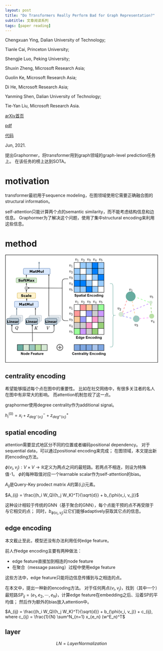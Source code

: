 ```yaml
---
layout: post
title: "Do Transformers Really Perform Bad for Graph Representation?"
subtitle: 文章阅读系列
tags: [paper reading]
---
```


Chengxuan Ying, Dalian University of Technology;

Tianle Cai, Princeton University;

Shengjie Luo, Peking University;

Shuxin Zheng, Microsoft Research Asia;

Guolin Ke, Microsoft Research Asia;

Di He, Microsoft Research Asia;

Yanming Shen, Dalian University of Technology;

Tie-Yan Liu, Microsoft Research Asia.

[arXiv首页](https://arxiv.org/abs/2106.05234)

[pdf](https://arxiv.org/pdf/2106.05234.pdf)

[代码](https://github.com/Microsoft/Graphormer)

Jun, 2021.

提出Graphormer，将transformer用到graph领域的graph-level prediction任务上。
在该任务的榜上达到SOTA。

# motivation

transformer最初用于sequence modeling，在图领域使用它需要正确融合图的structural information。

self-attention只能计算两个点的semantic similarity，而不能考虑结构信息和边信息。
Graphormer为了解决这个问题，使用了集中structural encoding来利用这些信息。

# method

![](../assets/paper_img/graphormer-1.png)

## centrality encoding

希望能够描述每个点在图中的重要性。
比如在社交网络中，有很多关注者的名人在图中有非常大的影响。
而attention机制忽视了这一点。

graphormer使用degree centrality作为additional signal。

$h_i^{(0)} = x_i + z^-_{deg^-(v_i)} + z^+_{deg^+(v_i)}$

## spatial encoding

attention需要显式地区分不同的位置或者编码positional dependency。
对于sequential data，可以通过positional encoding来完成；
在图领域，本文提出新的encoding方法。

$\phi(v_i, v_j): V \times V \rightarrow \mathbb{R}$定义为两点之间的最短路。若两点不相连，则设为特殊值-1。
$\phi$的每种取值对应一个learnable scalar作为self-attention的bias。

$A_{ij}$是Query-Key prodect matrix $A$的第(i,j)元素。

$A_{ij} = \frac{(h_i W_Q)(h_j W_K)^T}{\sqrt{d}} + b_{\phi(v_i, v_j)}$

这种设计相较于传统的GNN（基于聚合的GNN），每个点能干预的点不再受限于与它相交的点；
同时，$b_{\phi(v_i, v_j)}$让它们能够adaptively获取其它点的信息。

## edge encoding

本文截止至此，模型还没有办法利用任何edge feature。

前人作edge encoding主要有两种做法：
- edge feature直接加到相连的node feature
- 在聚合（message passing）过程中使用edge feature

这些方法中，edge feature只能将边信息传播到与之相连的点。

在本文中，提出一种新的encoding方法。
对于任何两点$(v_i, v_j)$，找到（其中一个）最短路$SP_{ij} = (e_1, e_2, \cdots, e_N)$，计算edge feature在embedding之后、沿着SP的平均值；
然后作为额外的bias放入attention中。

$A_{ij} = \frac{(h_i W_Q)(h_j W_K)^T}{\sqrt{d}} + b_{\phi(v_i, v_j)} + c_{ij}, where c_{ij} = \frac{1}{N} \sum^N_{n=1} x_{e_n} (w^E_n)^T$

## layer

$$LN = Layer Normalization$$
